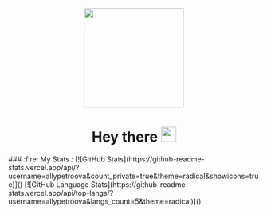 <div id="header" >
  <div align="center">
    <img src="https://media3.giphy.com/media/v1.Y2lkPTc5MGI3NjExODZscnU5Zm1nNW9kNHZjc2ZwYmdoMG40NzRsM3Rpb3JtNHFyc2plciZlcD12MV9pbnRlcm5hbF9naWZfYnlfaWQmY3Q9Zw/L1R1tvI9svkIWwpVYr/giphy.webp" width="200"/>
    <h1>
      Hey there
      <img src="https://media.giphy.com/media/hvRJCLFzcasrR4ia7z/giphy.gif" width="30px"/>
    </h1>
  </div>
  <div align="left">
    ### :fire: My Stats :
    [![GitHub Stats](https://github-readme-stats.vercel.app/api/?username=allypetroova&count_private=true&theme=radical&showicons=true)]()
    [![GitHub Language Stats](https://github-readme-stats.vercel.app/api/top-langs/?username=allypetroova&langs_count=5&theme=radical)]()
  </div>
</div>
